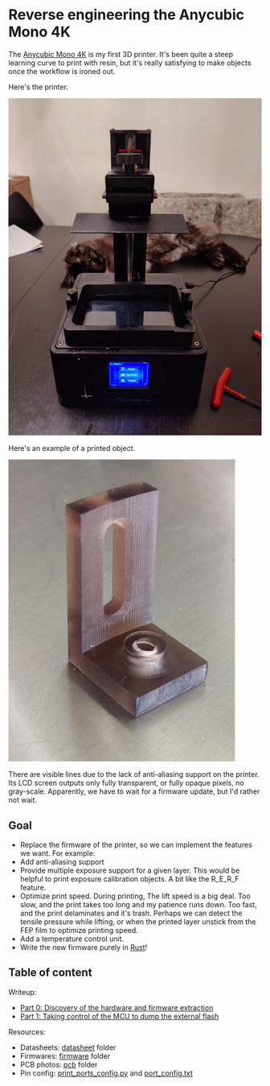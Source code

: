 Reverse engineering the Anycubic Mono 4K
========================================

The [Anycubic Mono 4K](https://www.anycubic.com/collections/3d-printers/products/photon-mono-4k)
is my first 3D printer. It's been quite a steep learning curve to print with
resin, but it's really satisfying to make objects once the workflow is ironed
out.

Here's the printer.

![Anycubic Mono 4K](part0/printer.jpg)

Here's an example of a printed object.

![Printed Bracket](part0/bracket_print.jpg)

There are visible lines due to the lack of anti-aliasing support on the printer.
Its LCD screen outputs only fully transparent, or fully opaque pixels, no gray-scale.
Apparently, we have to wait for a firmware update, but I'd rather not wait.

## Goal

* Replace the firmware of the printer, so we can implement the features we want.
  For example:
* Add anti-aliasing support
* Provide multiple exposure support for a given layer. This would be helpful to print
  exposure calibration objects. A bit like the R_E_R_F feature.
* Optimize print speed. During printing, The lift speed is a big deal. Too slow, and the print takes
  too long and my patience runs down. Too fast, and the print delaminates and
  it's trash. Perhaps we can detect the tensile pressure while lifting, or when
  the printed layer unstick from the FEP film to optimize printing speed.
* Add a temperature control unit.
* Write the new firmware purely in [Rust](https://www.rust-lang.org/what/embedded)!

## Table of content

Writeup:

* [Part 0: Discovery of the hardware and firmware extraction](part0/README.md)
* [Part 1: Taking control of the MCU to dump the external flash](part1/README.md)

Resources:

* Datasheets: [datasheet](datasheet) folder
* Firmwares: [firmware](firmware) folder
* PCB photos: [pcb](pcb) folder
* Pin config: [print_ports_config.py](firmware/print_ports_config.py) and [port_config.txt](firmware/port_config.txt)

